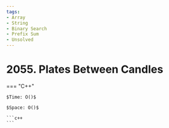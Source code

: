 ```yaml
---
tags:
- Array
- String
- Binary Search
- Prefix Sum
- Unsolved
---
```



# 2055. Plates Between Candles

=== "C++"

    $Time: O()$

    $Space: O()$

    ```c++
    ```